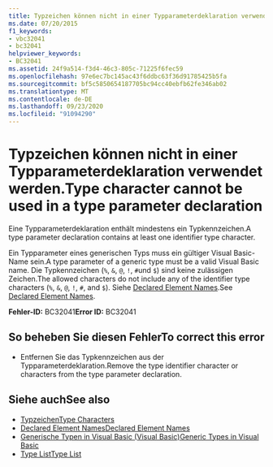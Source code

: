 ```yaml
---
title: Typzeichen können nicht in einer Typparameterdeklaration verwendet werden.
ms.date: 07/20/2015
f1_keywords:
- vbc32041
- bc32041
helpviewer_keywords:
- BC32041
ms.assetid: 24f9a514-f3d4-46c3-805c-71225f6fec59
ms.openlocfilehash: 97e6ec7bc145ac43f6ddbc63f36d91785425b5fa
ms.sourcegitcommit: bf5c5850654187705bc94cc40ebfb62fe346ab02
ms.translationtype: MT
ms.contentlocale: de-DE
ms.lasthandoff: 09/23/2020
ms.locfileid: "91094290"
---
```

# <a name="type-character-cannot-be-used-in-a-type-parameter-declaration"></a><span data-ttu-id="04be1-102">Typzeichen können nicht in einer Typparameterdeklaration verwendet werden.</span><span class="sxs-lookup"><span data-stu-id="04be1-102">Type character cannot be used in a type parameter declaration</span></span>

<span data-ttu-id="04be1-103">Eine Typparameterdeklaration enthält mindestens ein Typkennzeichen.</span><span class="sxs-lookup"><span data-stu-id="04be1-103">A type parameter declaration contains at least one identifier type character.</span></span>  
  
 <span data-ttu-id="04be1-104">Ein Typparameter eines generischen Typs muss ein gültiger Visual Basic-Name sein.</span><span class="sxs-lookup"><span data-stu-id="04be1-104">A type parameter of a generic type must be a valid Visual Basic name.</span></span> <span data-ttu-id="04be1-105">Die Typkennzeichen (`%`, `&`, `@`, `!`, `#`und `$`) sind keine zulässigen Zeichen.</span><span class="sxs-lookup"><span data-stu-id="04be1-105">The allowed characters do not include any of the identifier type characters (`%`, `&`, `@`, `!`, `#`, and `$`).</span></span> <span data-ttu-id="04be1-106">Siehe [Declared Element Names](../programming-guide/language-features/declared-elements/declared-element-names.md).</span><span class="sxs-lookup"><span data-stu-id="04be1-106">See [Declared Element Names](../programming-guide/language-features/declared-elements/declared-element-names.md).</span></span>  
  
 <span data-ttu-id="04be1-107">**Fehler-ID:** BC32041</span><span class="sxs-lookup"><span data-stu-id="04be1-107">**Error ID:** BC32041</span></span>  
  
## <a name="to-correct-this-error"></a><span data-ttu-id="04be1-108">So beheben Sie diesen Fehler</span><span class="sxs-lookup"><span data-stu-id="04be1-108">To correct this error</span></span>  
  
- <span data-ttu-id="04be1-109">Entfernen Sie das Typkennzeichen aus der Typparameterdeklaration.</span><span class="sxs-lookup"><span data-stu-id="04be1-109">Remove the type identifier character or characters from the type parameter declaration.</span></span>  
  
## <a name="see-also"></a><span data-ttu-id="04be1-110">Siehe auch</span><span class="sxs-lookup"><span data-stu-id="04be1-110">See also</span></span>

- [<span data-ttu-id="04be1-111">Typzeichen</span><span class="sxs-lookup"><span data-stu-id="04be1-111">Type Characters</span></span>](../programming-guide/language-features/data-types/type-characters.md)
- [<span data-ttu-id="04be1-112">Declared Element Names</span><span class="sxs-lookup"><span data-stu-id="04be1-112">Declared Element Names</span></span>](../programming-guide/language-features/declared-elements/declared-element-names.md)
- [<span data-ttu-id="04be1-113">Generische Typen in Visual Basic (Visual Basic)</span><span class="sxs-lookup"><span data-stu-id="04be1-113">Generic Types in Visual Basic</span></span>](../programming-guide/language-features/data-types/generic-types.md)
- [<span data-ttu-id="04be1-114">Type List</span><span class="sxs-lookup"><span data-stu-id="04be1-114">Type List</span></span>](../language-reference/statements/type-list.md)
